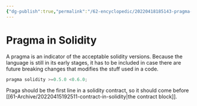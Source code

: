 ```yaml
---
{"dg-publish":true,"permalink":"/62-encyclopedic/20220418185143-pragma-in-solidity/","dgHomeLink":true,"dgPassFrontmatter":false}
---
```



# Pragma in Solidity

A pragma is an indicator of the acceptable solidity versions. Because the language is still in its early stages, it has to be included in case there are future breaking changes that modifies the stuff used in a code.

```java
pragma solidity >=0.5.0 <0.6.0;
```

Praga should be the first line in a solidity contract, so it should come before [[61-Archive/20220415192511-contract-in-solidity|the contract block]].
